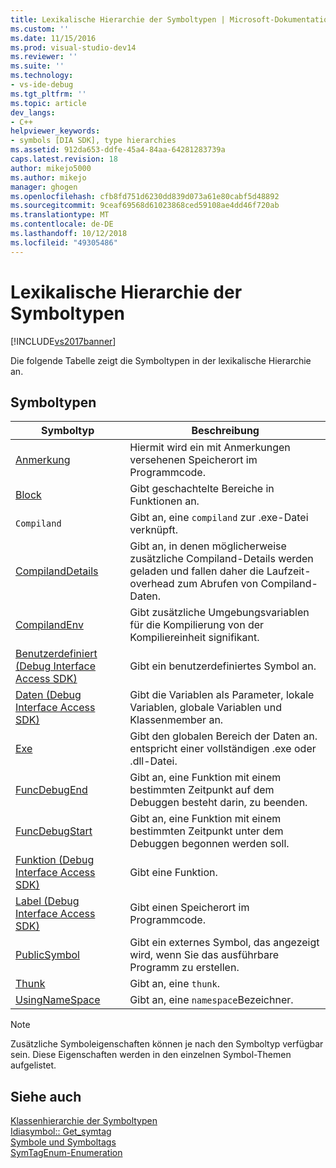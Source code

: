 ```yaml
---
title: Lexikalische Hierarchie der Symboltypen | Microsoft-Dokumentation
ms.custom: ''
ms.date: 11/15/2016
ms.prod: visual-studio-dev14
ms.reviewer: ''
ms.suite: ''
ms.technology:
- vs-ide-debug
ms.tgt_pltfrm: ''
ms.topic: article
dev_langs:
- C++
helpviewer_keywords:
- symbols [DIA SDK], type hierarchies
ms.assetid: 912da653-ddfe-45a4-84aa-64281283739a
caps.latest.revision: 18
author: mikejo5000
ms.author: mikejo
manager: ghogen
ms.openlocfilehash: cfb8fd751d6230dd839d073a61e80cabf5d48892
ms.sourcegitcommit: 9ceaf69568d61023868ced59108ae4dd46f720ab
ms.translationtype: MT
ms.contentlocale: de-DE
ms.lasthandoff: 10/12/2018
ms.locfileid: "49305486"
---
```

# <a name="lexical-hierarchy-of-symbol-types"></a>Lexikalische Hierarchie der Symboltypen
[!INCLUDE[vs2017banner](../../includes/vs2017banner.md)]

Die folgende Tabelle zeigt die Symboltypen in der lexikalische Hierarchie an.  
  
## <a name="symbol-types"></a>Symboltypen  
  
|Symboltyp|Beschreibung|  
|-----------------|-----------------|  
|[Anmerkung](../../debugger/debug-interface-access/annotation.md)|Hiermit wird ein mit Anmerkungen versehenen Speicherort im Programmcode.|  
|[Block](../../debugger/debug-interface-access/block.md)|Gibt geschachtelte Bereiche in Funktionen an.|  
|`Compiland`|Gibt an, eine `compiland` zur .exe-Datei verknüpft.|  
|[CompilandDetails](../../debugger/debug-interface-access/compilanddetails.md)|Gibt an, in denen möglicherweise zusätzliche Compiland-Details werden geladen und fallen daher die Laufzeit-overhead zum Abrufen von Compiland-Daten.|  
|[CompilandEnv](../../debugger/debug-interface-access/compilandenv.md)|Gibt zusätzliche Umgebungsvariablen für die Kompilierung von der Kompiliereinheit signifikant.|  
|[Benutzerdefiniert (Debug Interface Access SDK)](../../debugger/debug-interface-access/custom-debug-interface-access-sdk.md)|Gibt ein benutzerdefiniertes Symbol an.|  
|[Daten (Debug Interface Access SDK)](../../debugger/debug-interface-access/data-debug-interface-access-sdk.md)|Gibt die Variablen als Parameter, lokale Variablen, globale Variablen und Klassenmember an.|  
|[Exe](../../debugger/debug-interface-access/exe.md)|Gibt den globalen Bereich der Daten an. entspricht einer vollständigen .exe oder .dll-Datei.|  
|[FuncDebugEnd](../../debugger/debug-interface-access/funcdebugend.md)|Gibt an, eine Funktion mit einem bestimmten Zeitpunkt auf dem Debuggen besteht darin, zu beenden.|  
|[FuncDebugStart](../../debugger/debug-interface-access/funcdebugstart.md)|Gibt an, eine Funktion mit einem bestimmten Zeitpunkt unter dem Debuggen begonnen werden soll.|  
|[Funktion (Debug Interface Access SDK)](../../debugger/debug-interface-access/function-debug-interface-access-sdk.md)|Gibt eine Funktion.|  
|[Label (Debug Interface Access SDK)](../../debugger/debug-interface-access/label-debug-interface-access-sdk.md)|Gibt einen Speicherort im Programmcode.|  
|[PublicSymbol](../../debugger/debug-interface-access/publicsymbol.md)|Gibt ein externes Symbol, das angezeigt wird, wenn Sie das ausführbare Programm zu erstellen.|  
|[Thunk](../../debugger/debug-interface-access/thunk.md)|Gibt an, eine `thunk`.|  
|[UsingNameSpace](../../debugger/debug-interface-access/usingnamespace.md)|Gibt an, eine `namespace`Bezeichner.|  
  
> [!NOTE]
>  Zusätzliche Symboleigenschaften können je nach den Symboltyp verfügbar sein. Diese Eigenschaften werden in den einzelnen Symbol-Themen aufgelistet.  
  
## <a name="see-also"></a>Siehe auch  
 [Klassenhierarchie der Symboltypen](../../debugger/debug-interface-access/class-hierarchy-of-symbol-types.md)   
 [Idiasymbol:: Get_symtag](../../debugger/debug-interface-access/idiasymbol-get-symtag.md)   
 [Symbole und Symboltags](../../debugger/debug-interface-access/symbols-and-symbol-tags.md)   
 [SymTagEnum-Enumeration](../../debugger/debug-interface-access/symtagenum.md)



